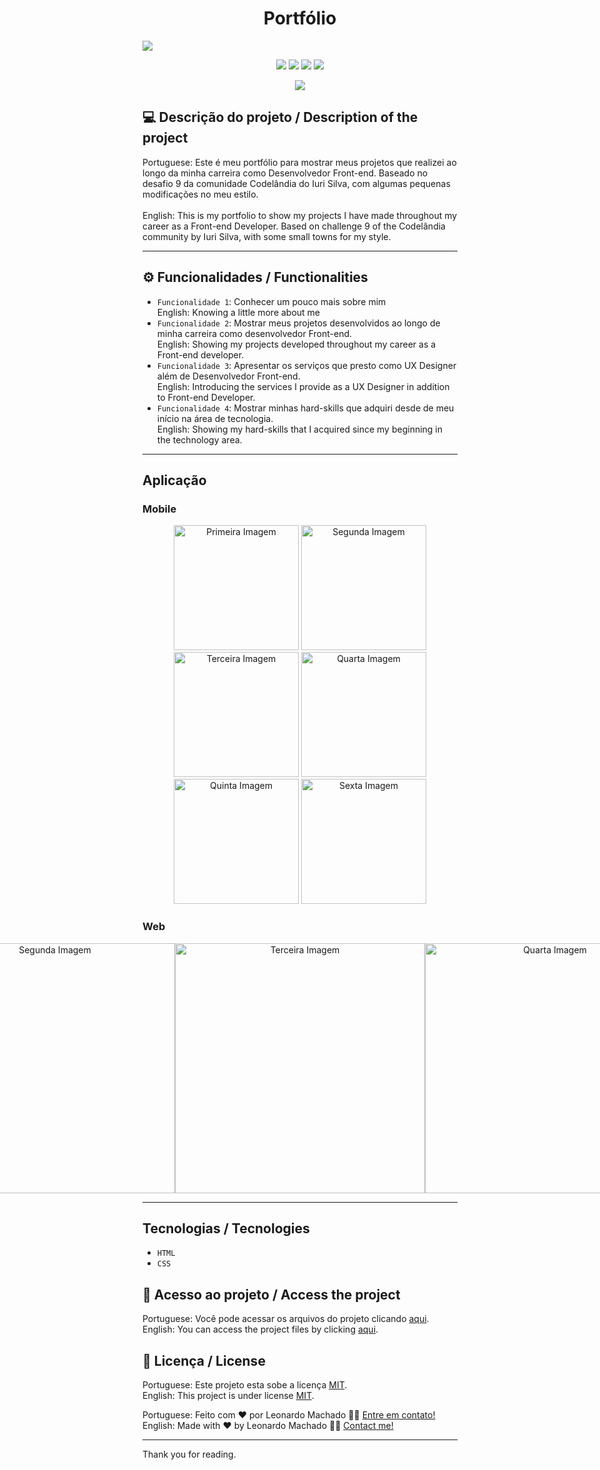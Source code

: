 <h1 align="center">Portfólio</h1>

<img src="https://user-images.githubusercontent.com/74615811/176488172-c81cd6b2-730a-4cf1-a099-7acc906cdf6f.png">

<p align="center">
<img src="https://camo.githubusercontent.com/31ddbceac85190c41164841d133e4056da4d4ce57a1a3a8c7cbf40bff1cf71ed/68747470733a2f2f696d672e736869656c64732e696f2f6769746875622f6c6963656e73652f64726f70626f782f64726f70626f782d73646b2d6a617661">
<img src="https://user-images.githubusercontent.com/74615811/176503364-50b5ee48-3d6d-4ab3-ae4b-e6fb7724296b.svg">
<img src="https://user-images.githubusercontent.com/74615811/176503773-dd0bc4ec-fbde-4e70-80d6-9695ff5ef67c.svg">
<img src="https://img.shields.io/badge/Done%20by-Leonardo Machado-%df0000">
</p>

<p align="center">
<img src="http://img.shields.io/static/v1?label=STATUS&message=%20FINISHED&color=GREEN&style=for-the-badge"/>
</p>

<!--
<p align="center">
 <a href="#-sobre-o-projeto">Description</a> •
 <a href="#-funcionalidades">Functionalities</a> •
 <a href="#-tecnologias">Tecnologies</a> • 
 <a href="#-acesso">Access</a> • 
 <a href="#user-content--licença">License</a>
</p>
-->

## 💻 Descrição do projeto / Description of the project

Portuguese: Este é meu portfólio para mostrar meus projetos que realizei ao longo da minha carreira como Desenvolvedor Front-end. Baseado no desafio 9 da comunidade Codelândia do Iuri Silva, com algumas pequenas modificações no meu estilo. <br> <br>
English: This is my portfolio to show my projects I have made throughout my career as a Front-end Developer. Based on challenge 9 of the Codelândia community by Iuri Silva, with some small towns for my style.

---

## ⚙️ Funcionalidades / Functionalities
- `Funcionalidade 1`: Conhecer um pouco mais sobre mim <br>
English: Knowing a little more about me
- `Funcionalidade 2`: Mostrar meus projetos desenvolvidos ao longo de minha carreira como desenvolvedor Front-end. <br>
English: Showing my projects developed throughout my career as a Front-end developer.
- `Funcionalidade 3`: Apresentar os serviços que presto como UX Designer além de Desenvolvedor Front-end. <br>
English: Introducing the services I provide as a UX Designer in addition to Front-end Developer.
- `Funcionalidade 4`: Mostrar minhas hard-skills que adquiri desde de meu início na área de tecnologia. <br>
English: Showing my hard-skills that I acquired since my beginning in the technology area.

---

## Aplicação

### Mobile

<p align="center">
  <img alt="Primeira Imagem" src="https://user-images.githubusercontent.com/74615811/176517182-f1d17b47-27e2-40a2-addc-392f8e5f0906.png" width="200px">
  
  <img alt="Segunda Imagem" src="https://user-images.githubusercontent.com/74615811/176517254-691744d5-d6ce-4113-ae2f-e43f8147a565.png" width="200px">
  
  <img alt="Terceira Imagem" src="https://user-images.githubusercontent.com/74615811/176517328-b43a9f4f-7e89-40f2-a324-14daa1db3d06.png" width="200px">
  
  <img alt="Quarta Imagem" src="https://user-images.githubusercontent.com/74615811/176517452-90a212c8-f428-44dc-a53b-e2f899935119.png" width="200px">
  
  <img alt="Quinta Imagem" src="https://user-images.githubusercontent.com/74615811/176517553-da498177-ca54-4a29-9fd3-90f0364ad554.png" width="200px">
  
  <img alt="Sexta Imagem" src="https://user-images.githubusercontent.com/74615811/176517655-3ab716cc-f7b2-4842-b161-637fab7a74e6.png" width="200px">
</p>

### Web

<p align="center" style="display: flex; align-items: flex-start; justify-content: center;">
  <img alt="Primeira imagem" src="https://user-images.githubusercontent.com/74615811/176518264-c7181c0d-08e3-4912-a96a-fdd0b26e8023.png" width="400px">

  <img alt="Segunda Imagem" src="https://user-images.githubusercontent.com/74615811/176518356-833674c6-cdc3-4d68-9065-4aeb1146f211.png" width="400px">
  
  <img alt="Terceira Imagem" src="https://user-images.githubusercontent.com/74615811/176541283-011af1c5-9ca4-42c4-a97d-3bef2ecd4f17.png" width="400px">
 
  <img alt="Quarta Imagem" src="https://user-images.githubusercontent.com/74615811/176542422-566bca43-4ea3-4798-8351-70fe31f66036.png" width="400px">
 
  <img alt="Sexta Imagem" src="https://user-images.githubusercontent.com/74615811/176541965-8e20eefe-db17-4665-a460-f4407529cbe0.png" width="400px">

</p>

---

## Tecnologias / Tecnologies
- ``HTML``
- ``CSS``

## 📁 Acesso ao projeto / Access the project

Portuguese: Você pode acessar os arquivos do projeto clicando [aqui](https://github.com/LeonardoMancilha/My-portfolio/find/main). <br>
English: You can access the project files by clicking [aqui](https://github.com/LeonardoMancilha/My-portfolio/find/main).

## 📝 Licença / License

Portuguese: Este projeto esta sobe a licença [MIT](./LICENSE). <br>
English: This project is under license [MIT](./LICENSE).

Portuguese: Feito com ❤️ por Leonardo Machado 👋🏽 [Entre em contato!](https://www.linkedin.com/in/leonardomancilha/) <br>
English: Made with ❤️ by Leonardo Machado 👋🏽 [Contact me!](https://www.linkedin.com/in/leonardomancilha/)

---

<p> Thank you for reading.</p>
